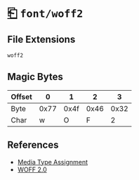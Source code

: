# [⎗](../README.md) `font/woff2`

## File Extensions

`woff2`

## Magic Bytes

| Offset | 0    | 1    | 2    | 3    |
| ------ | ---- | ---- | ---- | ---- |
| Byte   | 0x77 | 0x4f | 0x46 | 0x32 |
| Char   | w    | O    | F    | 2    |

## References

- [Media Type Assignment](https://www.iana.org/assignments/media-types/font/woff2)
- [WOFF 2.0](https://datatracker.ietf.org/doc/html/rfc8081#section-4.4.6)
